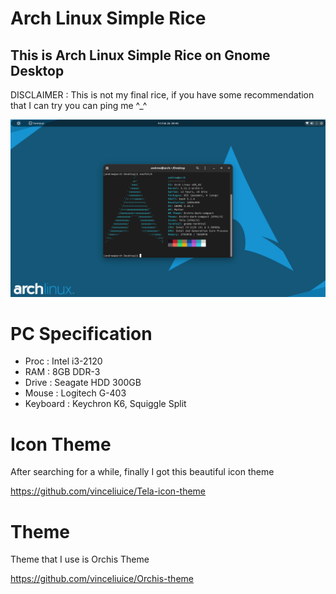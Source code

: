 # Arch Linux Simple Rice

## This is Arch Linux Simple Rice on Gnome Desktop
DISCLAIMER : This is not my final rice, if you have some recommendation that I can try you can ping me ^_^

![neofetch](img/neofetch.png)


# PC Specification

-   Proc : Intel i3-2120
-   RAM : 8GB DDR-3
-   Drive : Seagate HDD 300GB
-   Mouse : Logitech G-403
-   Keyboard : Keychron K6, Squiggle Split


# Icon Theme

After searching for a while, finally I got this beautiful icon theme

https://github.com/vinceliuice/Tela-icon-theme


# Theme

Theme that I use is Orchis Theme

https://github.com/vinceliuice/Orchis-theme

